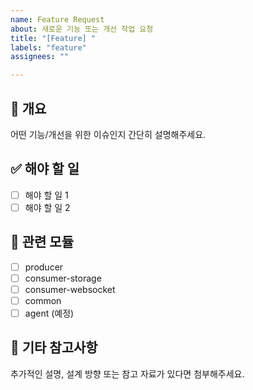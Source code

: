```yaml
---
name: Feature Request
about: 새로운 기능 또는 개선 작업 요청
title: "[Feature] "
labels: "feature"
assignees: ""

---
```


## 📌 개요
어떤 기능/개선을 위한 이슈인지 간단히 설명해주세요.

## ✅ 해야 할 일
- [ ] 해야 할 일 1
- [ ] 해야 할 일 2

## 📂 관련 모듈
- [ ] producer
- [ ] consumer-storage
- [ ] consumer-websocket
- [ ] common
- [ ] agent (예정)

## 💬 기타 참고사항
추가적인 설명, 설계 방향 또는 참고 자료가 있다면 첨부해주세요.
